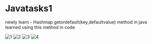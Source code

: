 
# Javatasks1
newly learn - Hashmap   getordefault(key,defaultvalue)   method in java learned
using this  method in code

![1](https://user-images.githubusercontent.com/113417088/220529103-a7288625-45d0-448e-bb92-e874fc3b17e3.png)
![2](https://user-images.githubusercontent.com/113417088/220529408-a8ef5a8b-07db-472c-b229-ce9e4de9411f.png)
![3](https://user-images.githubusercontent.com/113417088/220529418-bdbf9edd-29a5-4565-9016-acc3ec1b9c1a.png)
![4](https://user-images.githubusercontent.com/113417088/220529421-f9148494-66cd-43dc-8d22-92251997928e.png)
